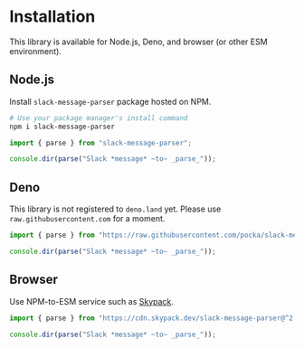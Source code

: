 # Installation

This library is available for Node.js, Deno, and browser (or other ESM environment).

## Node.js

Install `slack-message-parser` package hosted on NPM.

```sh
# Use your package manager's install command
npm i slack-message-parser
```

```ts
import { parse } from "slack-message-parser";

console.dir(parse("Slack *message* ~to~ _parse_"));
```

## Deno

This library is not registered to `deno.land` yet.
Please use `raw.githubusercontent.com` for a moment.

```js
import { parse } from "https://raw.githubusercontent.com/pocka/slack-message-parser/master/mod.ts";

console.dir(parse("Slack *message* ~to~ _parse_"));
```

## Browser

Use NPM-to-ESM service such as [Skypack](https://www.skypack.dev/).

```js
import { parse } from "https://cdn.skypack.dev/slack-message-parser@^2.0.2";

console.dir(parse("Slack *message* ~to~ _parse_"));
```
